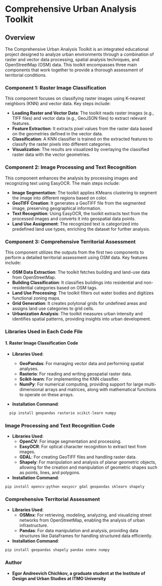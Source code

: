 # Comprehensive Urban Analysis Toolkit

## Overview

The Comprehensive Urban Analysis Toolkit is an integrated educational project designed to analyze urban environments through a combination of raster and vector data processing, spatial analysis techniques, and OpenStreetMap (OSM) data. This toolkit encompasses three main components that work together to provide a thorough assessment of territorial conditions.

### Component 1: Raster Image Classification

This component focuses on classifying raster images using K-nearest neighbors (KNN) and vector data. Key steps include:

- **Loading Raster and Vector Data**: The toolkit reads raster images (e.g., TIFF files) and vector data (e.g., GeoJSON files) to extract relevant features.
- **Feature Extraction**: It extracts pixel values from the raster data based on the geometries defined in the vector data.
- **Classification**: A KNN classifier is trained on the extracted features to classify the raster pixels into different categories.
- **Visualization**: The results are visualized by overlaying the classified raster data with the vector geometries.

### Component 2: Image Processing and Text Recognition

This component enhances the analysis by processing images and recognizing text using EasyOCR. The main steps include:

- **Image Segmentation**: The toolkit applies KMeans clustering to segment the image into different regions based on color.
- **GeoTIFF Creation**: It generates a GeoTIFF file from the segmented image, preserving geographical information.
- **Text Recognition**: Using EasyOCR, the toolkit extracts text from the processed images and converts it into geospatial data points.
- **Land Use Assignment**: The recognized text is categorized into predefined land use types, enriching the dataset for further analysis.

### Component 3: Comprehensive Territorial Assessment

This component utilizes the outputs from the first two components to perform a detailed territorial assessment using OSM data. Key features include:

- **OSM Data Extraction**: The toolkit fetches building and land-use data from OpenStreetMap.
- **Building Classification**: It classifies buildings into residential and non-residential categories based on OSM tags.
- **Land Use Processing**: The toolkit filters out water bodies and digitizes functional zoning maps.
- **Grid Generation**: It creates polytonal grids for undefined areas and assigns land use categories to grid cells.
- **Urbanization Analysis**: The toolkit measures urban intensity and identifies spatial patterns, providing insights into urban development.
  
### Libraries Used in Each Code File

#### 1. Raster Image Classification Code
- **Libraries Used**:
  - **GeoPandas**: For managing vector data and performing spatial analyses.
  - **Rasterio**: For reading and writing geospatial raster data.
  - **Scikit-learn**: For implementing the KNN classifier.
  - **NumPy**: For numerical computing, providing support for large multi-dimensional arrays and matrices, along with mathematical functions to operate on these arrays.
  
- **Installation Command**:
```bash
  pip install geopandas rasterio scikit-learn numpy
```

### Image Processing and Text Recognition Code
- **Libraries Used**:
  - **OpenCV**: For image segmentation and processing.
  - **EasyOCR**: For optical character recognition to extract text from images.
  - **GDAL**: For creating GeoTIFF files and handling raster data.
  - **Shapely**: For manipulation and analysis of planar geometric objects, allowing for the creation and manipulation of geometric shapes such as points, lines, and polygons.
- **Installation Command**:
```bash
pip install opencv-python easyocr gdal geopandas sklearn shapely
```
### Comprehensive Territorial Assessment
- **Libraries Used**:
  - **OSMnx**: For retrieving, modeling, analyzing, and visualizing street networks from OpenStreetMap, enabling the analysis of urban infrastructure.
  - **Pandas**: For data manipulation and analysis, providing data structures like DataFrames for handling structured data efficiently.
- **Installation Command**:
```bash
pip install geopandas shapely pandas osmnx numpy
```

### Author
- **Egor Andreevich Chichkov, a graduate student at the Institute of Design and Urban Studies at ITMO University**

